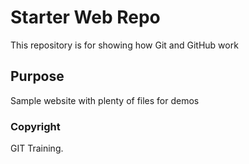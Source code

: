 # Starter Web Repo

This repository is for showing how Git and GitHub work

## Purpose

Sample website with plenty of files for demos

### Copyright

GIT Training.